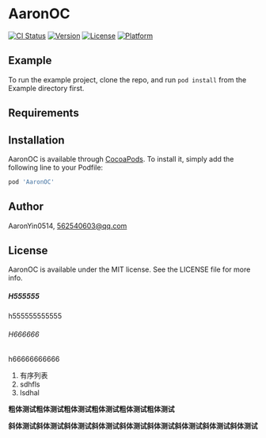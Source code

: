 # AaronOC

[![CI Status](https://img.shields.io/travis/AaronYin0514/AaronOC.svg?style=flat)](https://travis-ci.org/AaronYin0514/AaronOC)
[![Version](https://img.shields.io/cocoapods/v/AaronOC.svg?style=flat)](https://cocoapods.org/pods/AaronOC)
[![License](https://img.shields.io/cocoapods/l/AaronOC.svg?style=flat)](https://cocoapods.org/pods/AaronOC)
[![Platform](https://img.shields.io/cocoapods/p/AaronOC.svg?style=flat)](https://cocoapods.org/pods/AaronOC)

## Example

To run the example project, clone the repo, and run `pod install` from the Example directory first.

## Requirements

## Installation

AaronOC is available through [CocoaPods](https://cocoapods.org). To install
it, simply add the following line to your Podfile:

```ruby
pod 'AaronOC'
```

## Author

AaronYin0514, 562540603@qq.com

## License

AaronOC is available under the MIT license. See the LICENSE file for more info.

##### H555555

h555555555555

###### H666666

h66666666666

1. 有序列表
2. sdhfls
3. lsdhal

**粗体测试粗体测试粗体测试粗体测试粗体测试粗体测试**

**斜体测试斜体测试斜体测试斜体测试斜体测试斜体测试斜体测试斜体测试斜体测试**

